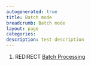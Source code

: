 ```yaml
---
autogenerated: true
title: Batch mode
breadcrumb: Batch mode
layout: page
categories: 
description: test description
---
```


1.  REDIRECT [Batch Processing](Batch_Processing "wikilink")

